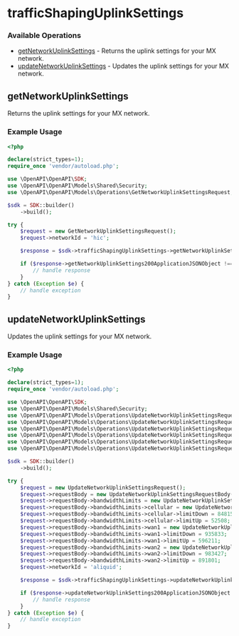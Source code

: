# trafficShapingUplinkSettings

### Available Operations

* [getNetworkUplinkSettings](#getnetworkuplinksettings) - Returns the uplink settings for your MX network.
* [updateNetworkUplinkSettings](#updatenetworkuplinksettings) - Updates the uplink settings for your MX network.

## getNetworkUplinkSettings

Returns the uplink settings for your MX network.

### Example Usage

```php
<?php

declare(strict_types=1);
require_once 'vendor/autoload.php';

use \OpenAPI\OpenAPI\SDK;
use \OpenAPI\OpenAPI\Models\Shared\Security;
use \OpenAPI\OpenAPI\Models\Operations\GetNetworkUplinkSettingsRequest;

$sdk = SDK::builder()
    ->build();

try {
    $request = new GetNetworkUplinkSettingsRequest();
    $request->networkId = 'hic';

    $response = $sdk->trafficShapingUplinkSettings->getNetworkUplinkSettings($request);

    if ($response->getNetworkUplinkSettings200ApplicationJSONObject !== null) {
        // handle response
    }
} catch (Exception $e) {
    // handle exception
}
```

## updateNetworkUplinkSettings

Updates the uplink settings for your MX network.

### Example Usage

```php
<?php

declare(strict_types=1);
require_once 'vendor/autoload.php';

use \OpenAPI\OpenAPI\SDK;
use \OpenAPI\OpenAPI\Models\Shared\Security;
use \OpenAPI\OpenAPI\Models\Operations\UpdateNetworkUplinkSettingsRequest;
use \OpenAPI\OpenAPI\Models\Operations\UpdateNetworkUplinkSettingsRequestBody;
use \OpenAPI\OpenAPI\Models\Operations\UpdateNetworkUplinkSettingsRequestBodyBandwidthLimits;
use \OpenAPI\OpenAPI\Models\Operations\UpdateNetworkUplinkSettingsRequestBodyBandwidthLimitsCellular;
use \OpenAPI\OpenAPI\Models\Operations\UpdateNetworkUplinkSettingsRequestBodyBandwidthLimitsWan1;
use \OpenAPI\OpenAPI\Models\Operations\UpdateNetworkUplinkSettingsRequestBodyBandwidthLimitsWan2;

$sdk = SDK::builder()
    ->build();

try {
    $request = new UpdateNetworkUplinkSettingsRequest();
    $request->requestBody = new UpdateNetworkUplinkSettingsRequestBody();
    $request->requestBody->bandwidthLimits = new UpdateNetworkUplinkSettingsRequestBodyBandwidthLimits();
    $request->requestBody->bandwidthLimits->cellular = new UpdateNetworkUplinkSettingsRequestBodyBandwidthLimitsCellular();
    $request->requestBody->bandwidthLimits->cellular->limitDown = 848151;
    $request->requestBody->bandwidthLimits->cellular->limitUp = 52508;
    $request->requestBody->bandwidthLimits->wan1 = new UpdateNetworkUplinkSettingsRequestBodyBandwidthLimitsWan1();
    $request->requestBody->bandwidthLimits->wan1->limitDown = 935833;
    $request->requestBody->bandwidthLimits->wan1->limitUp = 596211;
    $request->requestBody->bandwidthLimits->wan2 = new UpdateNetworkUplinkSettingsRequestBodyBandwidthLimitsWan2();
    $request->requestBody->bandwidthLimits->wan2->limitDown = 983427;
    $request->requestBody->bandwidthLimits->wan2->limitUp = 891801;
    $request->networkId = 'aliquid';

    $response = $sdk->trafficShapingUplinkSettings->updateNetworkUplinkSettings($request);

    if ($response->updateNetworkUplinkSettings200ApplicationJSONObject !== null) {
        // handle response
    }
} catch (Exception $e) {
    // handle exception
}
```
